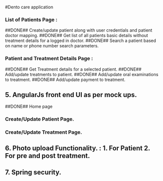 #Dento care application


### List of Patients Page :

##DONE## Create/update patient along with user credentials and patient doctor mapping.
##DONE## Get list of all patients basic details without treatment details for a logged in doctor.
##DONE## Search a patient based on name or phone number search parameters.


### Patient and Treatment Details Page :

##DONE## Get Treatment details for a selected patient.
##DONE## Add/update treatments to patient.
##DONE## Add/update oral examinations to treatment.
##DONE## Add/update payment to treatment.


## 5. AngularJs front end UI as per mock ups.
##DONE## Home page
### Create/Update Patient Page.
### Create/Update Treatment Page.

## 6. Photo upload Functionality. : 1. For Patient 2. For pre and post treatment.

## 7. Spring security.
